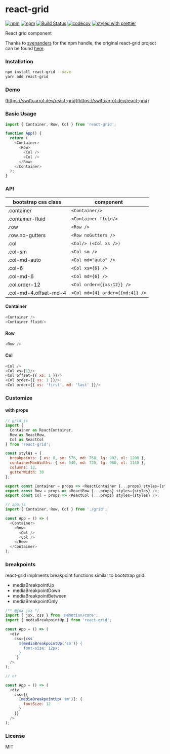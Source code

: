 # react-grid

[![npm](https://img.shields.io/npm/v/react-grid.svg)](https://www.npmjs.com/package/react-grid)
[![npm](https://img.shields.io/npm/dm/react-grid.svg)](https://www.npmjs.com/package/react-grid)
[![Build Status](https://travis-ci.org/swiftcarrot/react-grid.svg?branch=master)](https://travis-ci.org/swiftcarrot/react-grid)
[![codecov](https://codecov.io/gh/swiftcarrot/react-grid/branch/master/graph/badge.svg)](https://codecov.io/gh/swiftcarrot/react-grid)
[![styled with prettier](https://img.shields.io/badge/styled_with-prettier-ff69b4.svg)](https://github.com/prettier/prettier)

React grid component

Thanks to [svenanders](https://github.com/svenanders) for the npm handle, the original react-grid project can be found [here](https://github.com/svenanders/react-grid).

### Installation

```sh
npm install react-grid --save
yarn add react-grid
```

### Demo

[https://swiftcarrot.dev/react-grid](https://swiftcarrot.dev/react-grid)

### Basic Usage

```javascript
import { Container, Row, Col } from 'react-grid';

function App() {
  return (
    <Container>
      <Row>
        <Col />
        <Col />
      </Row>
    </Container>
  );
}
```

### API

| bootstrap css class   | component                       |
| --------------------- | ------------------------------- |
| .container            | `<Container/>`                  |
| .container-fluid      | `<Container fluid/>`            |
| .row                  | `<Row />`                       |
| .row.no-gutters       | `<Row noGutters />`             |
| .col                  | `<Col/> (<Col xs />)`           |
| .col-sm               | `<Col sm />`                    |
| .col-md-auto          | `<Col md="auto" />`             |
| .col-6                | `<Col xs={6} />`                |
| .col-md-6             | `<Col md={6} />`                |
| .col.order-12         | `<Col order={{xs:12}} />`       |
| .col-md-4.offset-md-4 | `<Col md={4} order={{md:4}} />` |

#### Container

```javascript
<Container />
<Container fluid/>
```

#### Row

```javascript
<Row />
```

#### Col

```javascript
<Col />
<Col xs={1}/>
<Col offset={{ xs: 1 }}/>
<Col order={{ xs: 1 }}/>
<Col order={{ xs: 'first', md: 'last' }}/>
```

### Customize

#### with props

```javascript
// grid.js
import {
  Container as ReactContainer,
  Row as ReactRow,
  Col as ReactCol
} from 'react-grid';

const styles = {
  breakpoints: { xs: 0, sm: 576, md: 768, lg: 992, xl: 1200 },
  containerMaxWidths: { sm: 540, md: 720, lg: 960, xl: 1140 },
  columns: 12,
  gutterWidth: 30
};

export const Container = props => <ReactContainer {...props} styles={styles} />;
export const Row = props => <ReactRow {...props} styles={styles} />;
export const Col = props => <ReactCol {...props} styles={styles} />;

// app.js
import { Container, Row, Col } from './grid';

const App = () => (
  <Container>
    <Row>
      <Col />
      <Col />
    </Row>
  </Container>
);
```

### breakpoints

react-grid implments breakpoint functions similar to bootstrap grid:

- mediaBreakpointUp
- mediaBreakpointDown
- mediaBreakpointBetween
- mediaBreakpointOnly

```javascript
/** @jsx jsx */
import { jsx, css } from '@emotion/core';
import { mediaBreakpointUp } from 'react-grid';

const App = () => (
  <div
    css={css`
      ${mediaBreakpointUp('sm')} {
        font-size: 12px;
      }
    `}
  />
);

// or

const App = () => (
  <div
    css={{
      [mediaBreakpointUp('sm')]: {
        fontSize: 12
      }
    }}
  />
);
```

### License

MIT
